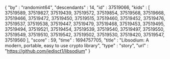 {
  "by" : "randomint64",
  "descendants" : 14,
  "id" : 37519066,
  "kids" : [ 37519589, 37519827, 37519439, 37519572, 37519854, 37519568, 37519668, 37519466, 37519472, 37519450, 37519515, 37519460, 37519452, 37519476, 37519537, 37519538, 37519447, 37519479, 37519468, 37519453, 37519495, 37519494, 37519521, 37519454, 37519539, 37519540, 37519497, 37519550, 37519549, 37519510, 37519542, 37519502, 37519530, 37519420, 37519547, 37519560 ],
  "score" : 59,
  "time" : 1694757705,
  "title" : "Libsodium: A modern, portable, easy to use crypto library",
  "type" : "story",
  "url" : "https://github.com/jedisct1/libsodium"
}
